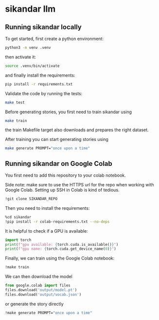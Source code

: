 # sikandar llm

## Running sikandar locally

To get started, first create a python environment:

```bash
python3 -m venv .venv
```

then activate it:

```bash
source .venv/bin/activate
```

and finally install the requirements:

```bash
pip install -r requirements.txt
```

Validate the code by running the tests:

```bash
make test
```

Before generating stories, you first need to train sikandar using

```bash
make train
```

the train Makefile target also downloads and prepares the right dataset.

After training you can start generating stories using

```bash
make generate PROMPT="once upon a time"
```

## Running sikandar on Google Colab

You first need to add this repository to your colab notebook. 

Side note: make sure to use the HTTPS url for the repo when working
with Google Colab. Setting up SSH in Colab is kind of tedious.

```bash
!git clone SIKANDAR_REPO
```

Then you need to install the requirements:
```bash
%cd sikandar
!pip install -r colab-requirements.txt --no-deps
```

It is helpful to check if a GPU is available:

```python
import torch
print(f"gpu available: {torch.cuda.is_available()}")
print(f"gpu name: {torch.cuda.get_device_name(0)}")
```

Finally, we can train using the Google Colab notebook:

```bash
!make train
```

We can then download the model

```python
from google.colab import files
files.download('output/model.pt')
files.download('output/vocab.json')
```

or generate the story directly

```bash
!make generate PROMPT="once upon a time"
```